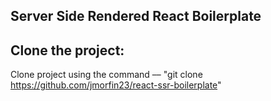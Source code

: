 ## Server Side Rendered React Boilerplate

## Clone the project:

Clone project using the command –– "git clone https://github.com/jmorfin23/react-ssr-boilerplate"
